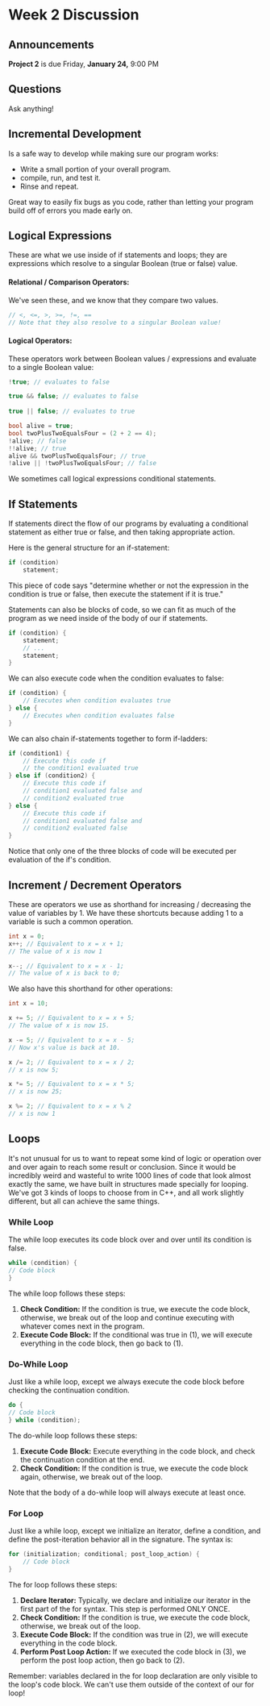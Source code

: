 # Week 2 Discussion

## Announcements

**Project 2** is due Friday, **January 24,** 9:00 PM

## Questions

Ask anything!

## Incremental Development 

Is a safe way to develop while making sure our program works:

- Write a small portion of your overall program.
- compile, run, and test it.
- Rinse and repeat.

Great way to easily fix bugs as you code, rather than letting your program build off of errors you made early on.

## Logical Expressions

These are what we use inside of if statements and loops; they are expressions which resolve to a singular Boolean (true or false) value.

#### Relational / Comparison Operators:

We've seen these, and we know that they compare two values.

```C++
// <, <=, >, >=, !=, ==
// Note that they also resolve to a singular Boolean value!
```

#### Logical Operators:

These operators work between Boolean values / expressions and evaluate to a single Boolean value:

```C++
!true; // evaluates to false

true && false; // evaluates to false
    
true || false; // evaluates to true

bool alive = true;
bool twoPlusTwoEqualsFour = (2 + 2 == 4);
!alive; // false
!!alive; // true
alive && twoPlusTwoEqualsFour; // true
!alive || !twoPlusTwoEqualsFour; // false
```

We sometimes call logical expressions conditional statements.

## If Statements

If statements direct the flow of our programs by evaluating a conditional statement as either true or false, and then taking appropriate action.

Here is the general structure for an if-statement:

```C++
if (condition)
	statement;
```

This piece of code says "determine whether or not the expression in the condition is true or false, then execute the statement if it is true."

Statements can also be blocks of code, so we can fit as much of the program as we need inside of the body of our if statements.

```c++
if (condition) {
	statement;
	// ...
	statement;
}
```

We can also execute code when the condition evaluates to false:

```C++
if (condition) {
	// Executes when condition evaluates true
} else {
	// Executes when condition evaluates false
}
```

We can also chain if-statements together to form if-ladders:

```C++
if (condition1) {
	// Execute this code if 
	// the condition1 evaluated true
} else if (condition2) {
	// Execute this code if 
	// condition1 evaluated false and
	// condition2 evaluated true
} else {
	// Execute this code if
	// condition1 evaluated false and
	// condition2 evaluated false
}
```

Notice that only one of the three blocks of code will be executed per evaluation of the if's condition.

## Increment / Decrement Operators 

These are operators we use as shorthand for increasing / decreasing the value of variables by 1. We have these shortcuts because adding 1 to a variable is such a common operation.

```C++
int x = 0;
x++; // Equivalent to x = x + 1;
// The value of x is now 1

x--; // Equivalent to x = x - 1;
// The value of x is back to 0;
```

We also have this shorthand for other operations:

```C++
int x = 10;

x += 5; // Equivalent to x = x + 5;
// The value of x is now 15.

x -= 5; // Equivalent to x = x - 5;
// Now x's value is back at 10.

x /= 2; // Equivalent to x = x / 2;
// x is now 5;

x *= 5; // Equivalent to x = x * 5;
// x is now 25;

x %= 2; // Equivalent to x = x % 2
// x is now 1
```

## Loops

It's not unusual for us to want to repeat some kind of logic or operation over and over again to reach some result or conclusion. Since it would be incredibly weird and wasteful to write 1000 lines of code that look almost exactly the same, we have built in structures made specially for looping. We've got 3 kinds of loops to choose from in C++, and all work slightly different, but all can achieve the same things.

### While Loop

The while loop executes its code block over and over until its condition is false.

```C++
while (condition) {
// Code block
}
```

The while loop follows these steps:

1. **Check Condition:** If the condition is true, we execute the code block, otherwise, we break out of the loop and continue executing with whatever comes next in the program.
2. **Execute Code Block:** If the conditional was true in (1), we will execute everything in the code block, then go back to (1).

### Do-While Loop

Just like a while loop, except we always execute the code block before checking the continuation condition.

```C++
do {
// Code block
} while (condition);
```

The do-while loop follows these steps:

1. **Execute Code Block:** Execute everything in the code block, and check the continuation condition at the end.
2. **Check Condition:** If the condition is true, we execute the code block again, otherwise, we break out of the loop.

Note that the body of a do-while loop will always execute at least once.

### For Loop

Just like a while loop, except we initialize an iterator, define a condition, and define the post-iteration behavior all in the signature. The syntax is:

```C++
for (initialization; conditional; post_loop_action) {
	// Code block
}
```

The for loop follows these steps:

1. **Declare Iterator:** Typically, we declare and initialize our iterator in the first part of the for syntax. This step is performed ONLY ONCE.
2. **Check Condition:** If the condition is true, we execute the code block, otherwise, we break out of the loop.
3. **Execute Code Block:** If the condition was true in (2), we will execute everything in the code block.
4. **Perform Post Loop Action:** If we executed the code block in (3), we perform the post loop action, then go back to (2).

Remember: variables declared in the for loop declaration are only visible to the loop's code block. We can't use them outside of the context of our for loop!